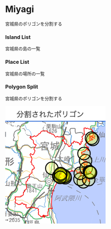 Miyagi
===============

宮城県のポリゴンを分割する

### Island List

宮城県の島の一覧

### Place List

宮城県の場所の一覧

### Polygon Split

宮城県のポリゴンを分割する

![splited_polygons](https://github.com/ohwada/World_Countries/blob/main/geoPandas/polygon_explode/miyagi/polygon_split/screenshots/splited_polygons.png)